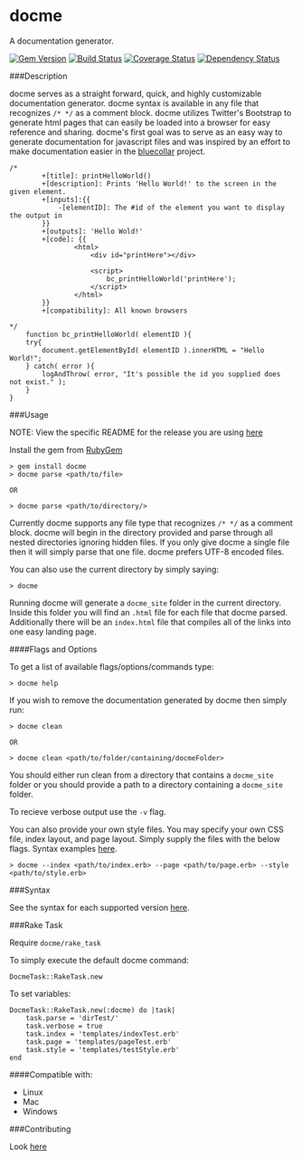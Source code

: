 docme
=====

A documentation generator.

[![Gem Version](https://badge.fury.io/rb/docme.svg)](http://badge.fury.io/rb/docme) [![Build Status](https://travis-ci.org/philosowaffle/docme.svg?branch=master)](https://travis-ci.org/philosowaffle/docme) [![Coverage Status](https://coveralls.io/repos/philosowaffle/docme/badge.png)](https://coveralls.io/r/philosowaffle/docme) [![Dependency Status](https://gemnasium.com/philosowaffle/docme.svg)](https://gemnasium.com/philosowaffle/docme)

###Description

docme serves as a straight forward, quick, and highly customizable documentation generator.  docme syntax is available in any file that recognizes `/* */` as a comment block.  docme utilizes Twitter's Bootstrap to generate html pages that can easily be loaded into a browser for easy reference and sharing.  docme's first goal was to serve as an easy way to generate documentation for javascript files and was inspired by an effort to make documentation easier in the [bluecollar](https://github.com/philosowaffle/bluecollar) project.

    /*
            +[title]: printHelloWorld()
            +[description]: Prints 'Hello World!' to the screen in the given element.
            +[inputs]:{{
                -[elementID]: The #id of the element you want to display the output in
            }}
            +[outputs]: 'Hello Wold!'
            +[code]: {{
                    <html>
                        <div id="printHere"></div>

                        <script>
                            bc_printHelloWorld('printHere');
                        </script>
                    </html>
            }}
            +[compatibility]: All known browsers

    */
        function bc_printHelloWorld( elementID ){
        try{
            document.getElementById( elementID ).innerHTML = "Hello World!";
        } catch( error ){
            logAndThrow( error, "It's possible the id you supplied does not exist." );
        }
    }


###Usage

NOTE: View the specific README for the release you are using [here](https://github.com/philosowaffle/docme/releases)

Install the gem from [RubyGem](https://rubygems.org/gems/docme)

    > gem install docme
    > docme parse <path/to/file>

    OR

    > docme parse <path/to/directory/>

Currently docme supports any file type that recognizes `/* */` as a comment block.  docme will begin in the directory provided and parse through all nested directories ignoring hidden files.  If you only give docme a single file then it will simply parse that one file.  docme prefers UTF-8 encoded files.

You can also use the current directory by simply saying:

    > docme

Running docme will generate a `docme_site` folder in the current directory.  Inside this folder you will find an `.html` file for each file that docme parsed.  Additionally there will be an `index.html` file that compiles all of the links into one easy landing page.

####Flags and Options

To get a list of available flags/options/commands type:

    > docme help

If you wish to remove the documentation generated by docme then simply run:

    > docme clean

    OR

    > docme clean <path/to/folder/containing/docmeFolder>

You should either run clean from a directory that contains a `docme_site` folder or you should provide a path to a directory containing a `docme_site` folder.

 To recieve verbose output use the `-v` flag.

 You can also provide your own style files.  You may specify your own CSS file, index layout, and page layout.  Simply supply the files with the below flags.  Syntax examples [here](https://github.com/philosowaffle/docme/wiki/Docme-Syntax-v2.0.0).

    > docme --index <path/to/index.erb> --page <path/to/page.erb> --style <path/to/style.erb>

###Syntax

See the syntax for each supported version [here](https://github.com/philosowaffle/docme/wiki).


###Rake Task

Require `docme/rake_task`

To simply execute the default docme command:

    DocmeTask::RakeTask.new

To set variables:

    DocmeTask::RakeTask.new(:docme) do |task|
        task.parse = 'dirTest/'
        task.verbose = true
        task.index = 'templates/indexTest.erb'
        task.page = 'templates/pageTest.erb'
        task.style = 'templates/testStyle.erb'
    end

####Compatible with:

* Linux
* Mac
* Windows


###Contributing

Look [here](https://github.com/philosowaffle/docme/wiki/Contributing)

